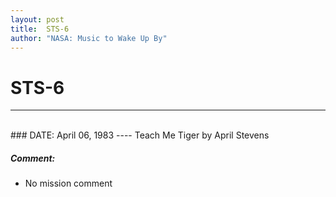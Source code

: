 ```yaml
---
layout: post
title:  STS-6
author: "NASA: Music to Wake Up By"
---
```


# STS-6
----
<br/>
### DATE: April 06, 1983
----
Teach Me Tiger by April Stevens

##### Comment:
* No mission comment
